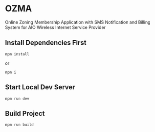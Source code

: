 # OZMA

Online Zoning Membership Application with SMS Notification and Billing System for AIO Wireless Internet Service Provider

## Install Dependencies First

```
npm install
```

or

```
npm i
```

## Start Local Dev Server

```
npm run dev
```

## Build Project

```
npm run build
```
